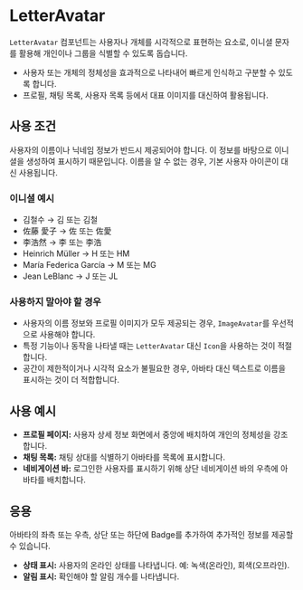 # LetterAvatar

`LetterAvatar` 컴포넌트는 사용자나 개체를 시각적으로 표현하는 요소로, 이니셜 문자를 활용해 개인이나 그룹을 식별할 수 있도록 돕습니다.

- 사용자 또는 개체의 정체성을 효과적으로 나타내어 빠르게 인식하고 구분할 수 있도록 합니다.
- 프로필, 채팅 목록, 사용자 목록 등에서 대표 이미지를 대신하여 활용됩니다.

## 사용 조건

사용자의 이름이나 닉네임 정보가 반드시 제공되어야 합니다. 이 정보를 바탕으로 이니셜을 생성하여 표시하기 때문입니다. 이름을 알 수 없는 경우, 기본 사용자 아이콘이 대신 사용됩니다.

### 이니셜 예시

- 김철수 → 김 또는 김철  
- 佐藤 愛子 → 佐 또는 佐愛  
- 李浩然 → 李 또는 李浩  
- Heinrich Müller → H 또는 HM  
- María Federica García → M 또는 MG  
- Jean LeBlanc → J 또는 JL  

### 사용하지 말아야 할 경우

- 사용자의 이름 정보와 프로필 이미지가 모두 제공되는 경우, `ImageAvatar`를 우선적으로 사용해야 합니다.
- 특정 기능이나 동작을 나타낼 때는 `LetterAvatar` 대신 `Icon`을 사용하는 것이 적절합니다.
- 공간이 제한적이거나 시각적 요소가 불필요한 경우, 아바타 대신 텍스트로 이름을 표시하는 것이 더 적합합니다.

## 사용 예시

- **프로필 페이지:** 사용자 상세 정보 화면에서 중앙에 배치하여 개인의 정체성을 강조합니다.
- **채팅 목록:** 채팅 상대를 식별하기 아바타를 목록에 표시합니다.
- **네비게이션 바:** 로그인한 사용자를 표시하기 위해 상단 네비게이션 바의 우측에 아바타를 배치합니다.

## 응용

아바타의 좌측 또는 우측, 상단 또는 하단에 Badge를 추가하여 추가적인 정보를 제공할 수 있습니다.

- **상태 표시:** 사용자의 온라인 상태를 나타냅니다. 예: 녹색(온라인), 회색(오프라인).
- **알림 표시:** 확인해야 할 알림 개수를 나타냅니다.
